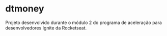 # dtmoney
Projeto desenvolvido durante o módulo 2 do programa de aceleração para desenvolvedores Ignite da Rocketseat. 
